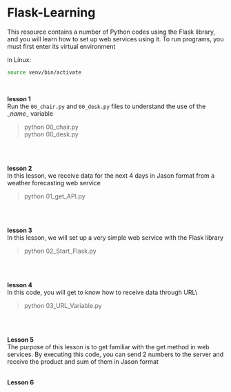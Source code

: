 # Flask-Learning
This resource contains a number of Python codes using the Flask library, and you will learn how to set up web services using it.
To run programs, you must first enter its virtual environment 

in Linux:
```bash
source venv/bin/activate
```
<br />

**lesson 1**\
Run the `00_chair.py` and `00_desk.py` files to understand the use of the \__name__ variable
> python 00_chair.py<br />
> python 00_desk.py
<br />
<br />

**lesson 2**\
In this lesson, we receive data for the next 4 days in Jason format from a weather forecasting web service
> python 01_get_API.py
<br />
<br />

**lesson 3**\
In this lesson, we will set up a very simple web service with the Flask library
> python 02_Start_Flask.py
<br />
<br />

**lesson 4**\
In this code, you will get to know how to receive data through URL\
> python 03_URL_Variable.py
<br />
<br />

**Lesson 5**\
The purpose of this lesson is to get familiar with the get method in web services. By executing this code, you can send 2 numbers to the server and receive the product and sum of them in Jason format
<br />
<br />

**Lesson 6**\
\
<br />
<br />
